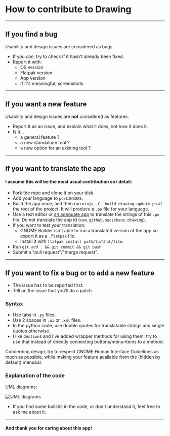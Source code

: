# How to contribute to Drawing

----

## If you find a bug

Usability and design issues are considered as bugs.

- If you can, try to check if it hasn't already been fixed.
- Report it with:
	- OS version
	- Flatpak version
	- App version
	- If it's meaningful, screenshots.

----

## If you want a new feature

Usability and design issues are **not** considered as features.

- Report it as an issue, and explain what it does, not how it does it.
- Is it…
	- a general feature ?
	- a new standalone tool ?
	- a new option for an existing tool ?

----

## If you want to translate the app

#### I assume this will be the most usual contribution so i detail:

- Fork the repo and clone it on your disk.
- Add your language to `po/LINGUAS`.
- Build the app once, and then run `ninja -C _build drawing-update-po` at the root of the project. It will produce a `.po` file for your language.
- Use a text editor or [an adequate app](https://flathub.org/apps/details/org.gnome.Gtranslator) to translate the strings of this `.po` file. Do not translate the app id (`com.github.maoschanz.drawing`).
- If you want to test your translation:
	- GNOME Builder isn't able to run a translated version of the app so export it as a `.flatpak` file.
	- Install it with `flatpak install path/to/that/file`.
- Run `git add . && git commit && git push`
- Submit a "pull request"/"merge request".

----

## If you want to fix a bug or to add a new feature

- The issue has to be reported first.
- Tell on the issue that you'll do a patch.

### Syntax

- Use tabs in `.py` files.
- Use 2 spaces in `.ui` or `.xml` files.
- In the python code, use double quotes for translatable strings and single quotes otherwise.
- I like `GAction`s and i've added wrapper methods for using them, try to use that instead of directly connecting buttons/menu-items to a method.

Concerning design, try to respect GNOME Human Interface Guidelines as much as possible, while making your feature available from the (hidden by default) menubar.

### Explanation of the code

<!-- TODO explain the structure of the code here ? -->

UML diagrams:

![UML diagrams](docs/uml.png)

- If you find some bullshit in the code, or don't understand it, feel free to ask me about it.

----

#### And thank you for caring about this app!

